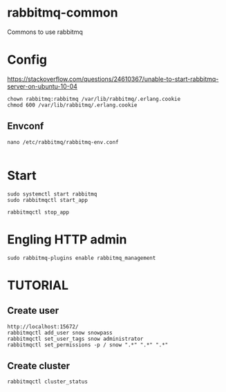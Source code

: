 # rabbitmq-common
Commons to use rabbitmq 


# Config
https://stackoverflow.com/questions/24610367/unable-to-start-rabbitmq-server-on-ubuntu-10-04

```
chown rabbitmq:rabbitmq /var/lib/rabbitmq/.erlang.cookie
chmod 600 /var/lib/rabbitmq/.erlang.cookie
```

## Envconf
```
nano /etc/rabbitmq/rabbitmq-env.conf


```


# Start
```
sudo systemctl start rabbitmq
sudo rabbitmqctl start_app

rabbitmqctl stop_app
```

# Engling HTTP admin
```
sudo rabbitmq-plugins enable rabbitmq_management
```

# TUTORIAL

## Create user
```
http://localhost:15672/
rabbitmqctl add_user snow snowpass
rabbitmqctl set_user_tags snow administrator
rabbitmqctl set_permissions -p / snow ".*" ".*" ".*"
```



## Create cluster
```
rabbitmqctl cluster_status
```
